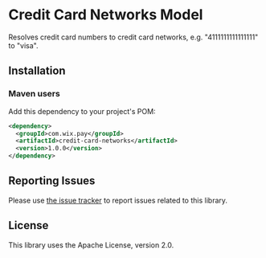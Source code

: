 # Credit Card Networks Model
Resolves credit card numbers to credit card networks, e.g. "4111111111111111" to "visa".

## Installation
### Maven users

Add this dependency to your project's POM:

```xml
<dependency>
  <groupId>com.wix.pay</groupId>
  <artifactId>credit-card-networks</artifactId>
  <version>1.0.0</version>
</dependency>
```

## Reporting Issues

Please use [the issue tracker](https://github.com/wix/credit-card-networks/issues) to report issues related to this library.

## License
This library uses the Apache License, version 2.0.
